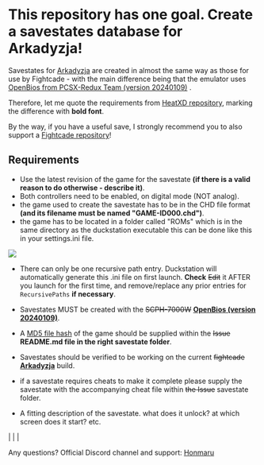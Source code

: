 <h1>This repository has one goal. Create a savestates database for Arkadyzja!</h1>

Savestates for [Arkadyzja][1] are created in almost the same way as those for use by Fightcade - with the main difference being that the emulator uses [OpenBios from PCSX-Redux Team (version 20240109)][2] .

Therefore, let me quote the requirements from [HeatXD repository][3], marking the difference with **bold font**. 

By the way, if you have a useful save, I strongly recommend you to also support a [Fightcade repository][3]!

<h2>Requirements</h2>

* Use the latest revision of the game for the savestate **(if there is a valid reason to do otherwise - describe it)**.
* Both controllers need to be enabled, on digital mode (NOT analog).
* the game used to create the savestate has to be in the CHD file format **(and its filename must be named "GAME-ID000.chd")**.
* the game has to be located in a folder called "ROMs" which is in the same directory as the duckstation executable this can be done like this in your settings.ini file.
<p align="left">
<img src="https://user-images.githubusercontent.com/45072324/231890877-ba54332f-f6e2-4753-8e7d-42fcde509e01.png"/>
</p>

* There can only be one recursive path entry. Duckstation will automatically generate this .ini file on first launch. **Check** ~~Edit~~ it AFTER you launch for the first time, and remove/replace any prior entries for `RecursivePaths` **if necessary**.

* Savestates MUST be created with the ~~SCPH-7000W~~ **[OpenBios (version 20240109)][2]**.

* A [MD5 file hash][4] of the game should be supplied within the ~~Issue~~ **README.md file in the right savestate folder**.

* Savestates should be verified to be working on the current ~~fightcade~~ **[Arkadyzja][1]** build.

* if a savestate requires cheats to make it complete please supply the savestate with the accompanying cheat file within ~~the Issue~~ savestate folder.

* A fitting description of the savestate. what does it unlock? at which screen does it start? etc.



|
|
|

Any questions? Official Discord channel and support: [Honmaru][5]


[1]: https://www.honmaru.pl/en/arkadyzja/
[2]: https://github.com/grumpycoders/pcsx-redux/tree/main/src/mips/openbios
[3]: https://github.com/HeatXD/duckstation-fightcade-savestates
[4]: https://emn178.github.io/online-tools/md5_checksum.html
[5]: https://honmaru.pl/arkadyzja/discord/